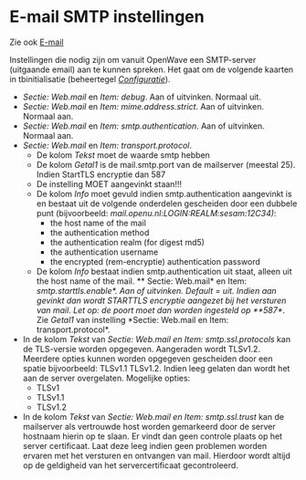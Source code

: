 # E-mail SMTP instellingen

Zie ook [E-mail](/docs/functionaliteiten/email.md)

Instellingen die nodig zijn om vanuit OpenWave een SMTP-server (uitgaande email) aan te kunnen spreken. Het gaat om de volgende kaarten in tbinitialisatie (beheertegel _[Configuratie](/docs/instellen_inrichten/configuratie.md)_).

- _Sectie: Web.mail_ en _Item: debug_. Aan of uitvinken. Normaal uit.
- _Sectie: Web.mail_ en _Item: mime.address.strict_. Aan of uitvinken. Normaal aan.
- _Sectie: Web.mail_ en _Item: smtp.authentication_. Aan of uitvinken. Normaal aan.
- _Sectie: Web.mail_ en _Item: transport.protocol_.
  - De kolom _Tekst_ moet de waarde smtp hebben
  - De kolom _Getal1_ is de mail.smtp.port van de mailserver (meestal 25). Indien StartTLS encryptie dan 587
  - De instelling MOET aangevinkt staan!!!
  - De kolom _Info_ moet gevuld indien smtp.authentication aangevinkt is en bestaat uit de volgende onderdelen gescheiden door een dubbele punt (bijvoorbeeld: _mail.openu.nl:LOGIN:REALM:sesam:12C34)_:
    - the host name of the mail
    - the authentication method
    - the authentication realm (for digest md5)
    - the authentication username
    - the encrypted (rem-encryptie) authentication password
  - De kolom _Info_ bestaat indien smtp.authentication uit staat, alleen uit the host name of the mail.
    ** Sectie: Web.mail* en Item: *smtp.starttls.enable\*. Aan of uitvinken. Default = uit. Indien aan gevinkt dan wordt STARTTLS encryptie aangezet bij het versturen van mail. Let op: de poort moet dan worden ingesteld op **587\**. Zie *Getal1* van instelling *Sectie: Web.mail en Item: transport.protocol\*.
- In de kolom _Tekst_ van _Sectie: Web.mail en Item: smtp.ssl.protocols_ kan de TLS-versie worden opgegeven. Aangeraden wordt TLSv1.2. Meerdere opties kunnen worden opgegeven gescheiden door een spatie bijvoorbeeld: TLSv1.1 TLSv1.2. Indien leeg gelaten dan wordt het aan de server overgelaten. Mogelijke opties:
  - TLSv1
  - TLSv1.1
  - TLSv1.2
- In de kolom _Tekst_ van _Sectie: Web.mail en Item: smtp.ssl.trust_ kan de mailserver als vertrouwde host worden gemarkeerd door de server hostnaam hierin op te slaan. Er vindt dan geen controle plaats op het server certificaat. Laat deze leeg indien geen problemen worden ervaren met het versturen en ontvangen van mail. Hierdoor wordt altijd op de geldigheid van het servercertificaat gecontroleerd.
